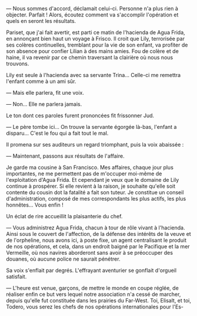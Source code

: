— Nous sommes d'accord, déclamait celui-ci. Personne n'a plus rien à objecter. Parfait ! Alors, écoutez comment va s'accomplir l'opération et quels en seront les résultats.

Pariset, que j'ai fait avertir, est parti ce matin de l'hacienda de Agua
Frida, en annonçant bien haut un voyage à Frisco. Il croit que Lily,
terrorisée par ses colères continuelles, tremblant pour la vie de son enfant, va profiter de son absence pour confier Lilian à des mains amies. Fou de colère et de haine, il va revenir par ce chemin traversant la clairière où nous nous trouvons.

Lily est seule à l'hacienda avec sa servante Trina... Celle-ci me remettra
l'enfant comme à un ami sûr.

— Mais elle parlera, fit une voix.

— Non... Elle ne parlera jamais.

Le ton dont ces paroles furent prononcées fit frissonner Jud.

— Le père tombe ici... On trouve la servante égorgée là-bas, l'enfant a
disparu... C'est le fou qui a fait tout le mal.

Il promena sur ses auditeurs un regard triomphant, puis la voix abaissée :

— Maintenant, passons aux résultats de l'affaire.

Je garde ma cousine à San Francisco. Mes affaires, chaque jour plus importantes, ne me permettent pas de m'occuper moi-même de l'exploitation
d'Agua Frida. Et cependant je veux que le domaine de Lily continue à prospérer. Si elle revient à la raison, je souhaite qu'elle soit contente du cousin dot la fatalité a fait son tuteur. Je constitue un conseil d'administration, composé de mes correspondants les plus actifs, les plus honnêtes... Vous enfin !

Un éclat de rire accueillit la plaisanterie du chef.

— Vous administrez Agua Frida, chacun à tour de rôle vivant à l'hacienda. Ainsi sous le couvert de l'affection, de la défense des intérêts de la veuve et de l'orpheline, nous avons ici, à poste fixe, un agent centralisant
le produit de nos opérations, et cela, dans un endroit baigné par le Pacifique et la mer Vermeille, où nos navires aborderont sans avoir à se préoccuper des douanes, où aucune police ne saurait pénétrer.

Sa voix s'enflait par degrés. L'effrayant aventurier se gonflait d'orgueil
satisfait.

— L'heure est venue, garçons, de mettre le monde en coupe réglée, de réaliser
enfin ce but vers lequel notre association n'a cessé de marcher, depuis qu'elle fut constituée dans les prairies du Far-West. Toi, Elisalt, et toi, Todero, vous serez les chefs de nos opérations internationales pour l'Es-
